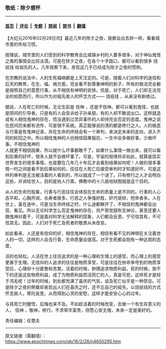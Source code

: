 ### 敬纸：除夕感怀

---

#### [首页](../../../..?n4650295) &nbsp;|&nbsp; [评论](../../../../../epoch-comment?n4650295) &nbsp;|&nbsp; [专题](../../../../../epoch-special?n4650295) &nbsp;|&nbsp; [禁闻](../../../../../epoch-news?n4650295) &nbsp;|&nbsp; [禁书](../../../../../books?n4650295) &nbsp;|&nbsp; [翻墙](https://github.com/gfw-breaker/nogfw/blob/master/README.md?n4650295)


<div class="post_content" id="artbody" itemprop="articleBody">
 <!-- article content begin -->
 <p>
  【大纪元2016年02月28日讯】最近几年的除夕之夜，我都会出去转一转，看看城市里的年俗习惯。
 </p>
 <p>
  按理说，城市里的人们受到的科学教育会比城镇乡村的人要多很多，对于神仙鬼怪之类的事情会比较淡漠。可是在除夕之夜，在各个十字路口，都可以看到很多
  <ok href="https://www.epochtimes.com/gb/tag/%E7%83%A7%E7%BA%B8%E9%92%B1.html">
   烧纸钱
  </ok>
  给祖先的人。几年观察下来，发现这几乎已经成为除夕之夜的惯例。
 </p>
 <p>
  在宗教的说法中，人的生死福祸都是上天注定的。可是，随着人们对科学的迷信和后天的教育，在生、福、祸方面，完全看不到尊重神明的影子，所有的做法完全都是按照自己的意愿行事，从不相信有神明的安排。但是，对于死亡，人们却无法完全的如愿而行，所以作为对祖先故人的怀念方式――
  <ok href="https://www.epochtimes.com/gb/tag/%E7%83%A7%E7%BA%B8%E9%92%B1.html">
   烧纸钱
  </ok>
  ，从来没有断绝过。
 </p>
 <p>
  据说，人在死亡的时候，无论生前是
  <ok href="https://www.epochtimes.com/gb/tag/%E4%BF%A1%E7%A5%9E.html">
   信神
  </ok>
  ，还是不信神。都可以看到鬼怪，也就是阴间的引导者。只是有的人会告诉给子孙亲朋，有的人却不敢说出口。这样就造成有人相信鬼神的存在，而没遇到过灵异事件的人却持完全否定的态度。鬼神之说在民间历来都有流传，可是很不系统。真正能够说的清的都是修行之人。人的做恶与行善是有鬼神记录，并在生命的终结会有一个审判，来决定未来的走向，进入不同的轮回之中。所以相信鬼神的人也相信因果报应，一生中会多做好事，少做坏事。不相信鬼神的
  <br/>
  人就更不相信因果，所以就什么坏事都敢干了。如果什么事情一做出来，就可以看到后果的好坏，很多人就不会做坏事了。可是，宇宙的规律并非如此，就算是现实世界发生的很多事情，也是要在几年几十年后才会看到结果如何呢！人做的很多事情一时之间是看不到后果如何的，往往在人死亡后接受审判时才知道好坏。可是这样的审判是无法被活着的人看到的，所以就成了一个谜了。只有修行之人才会明白这些，并讲给世人，目的是劝人行善。佛教中的十八层地狱图就是这个目的。
 </p>
 <p>
  从人的生命历程看，行善与行恶往往会体现在生命的质量上是不同的。行善的人心态平和，心胸开阔，长寿者居多。行恶之人争强好胜，奸巧诡辩，短命者多。人在世上，虽在迷中，可是当生命终结之时，什么迷都解开了，不相信的鬼神都会出现、看见。所以无论科学怎么否定鬼神的存在，共产邪党鼓吹无神论，甚至还要人跟鬼神对着干，可是面对科学无法解释的现象，人们都会反思，宁可信其有，不可信其无。因此，人们对于死亡及死者的敬畏从未改变。
 </p>
 <p>
  如此看来，人还是有信仰的好，相信鬼神的存在，相信有看不见的神明在关注着世人的一切，这样的人会去行善，生命质量会提高。对于生死都会抱有一种达观的态度，
 </p>
 <p>
  活的也轻松。人活在世上往往追求的是一种心理和生理上的感受，而心理上的感受更甚于生理。无信仰的人追求的往往是物质享受，可是往往在拚命争夺到的物质享受后，心理却十分疲惫和苦累。活着的时候，拚搏追求物质利益，死的时候，放不下的还是这些物质利益，成了为物质利益而活而亡的人，真是可悲，这样死才是轻于鸿毛呢！过年的时候，到处都充满了喜庆的气氛，谈及死亡似乎是一种禁忌。可是除夕之夜的祭奠却表现出人们在喜庆之时，还不忘自己的祖先，以烧纸钱的方式怀念故人，寄托哀思，从而得到心灵的安慰，这样才能安安心心的过年。
 </p>
 <p>
  与其死亡时醒悟，后悔也来不及。不如趁活着的时候改变，去做一个有生存意义的人，
  <ok href="https://www.epochtimes.com/gb/tag/%E4%BF%A1%E7%A5%9E.html">
   信神
  </ok>
  ，敬神，修行。不求荣华富贵，但愿心安无愧，未来一定是美好的。
 </p>
 <p>
  责任编辑：任慧夫
 </p>
 <!-- article content end -->
 <div id="below_article_ad">
 </div>
</div>


---

原文链接（需翻墙）：https://www.epochtimes.com/gb/16/2/28/n4650295.htm